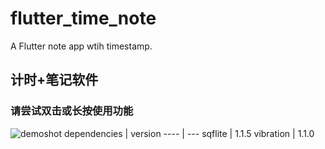 # flutter_time_note

A Flutter note app wtih timestamp.

## 计时+笔记软件
### 请尝试双击或长按使用功能
![demoshot](https://https://github.com/TrionXl/flutter_timer_note/img/index.png "demo")
dependencies | version
---- | ---
sqflite | 1.1.5
vibration |  1.1.0
